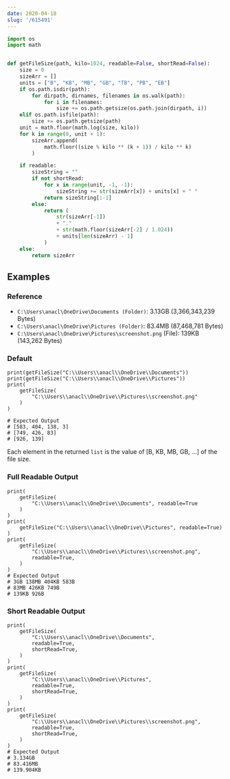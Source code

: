 ```yaml
---
date: 2020-04-18
slug: '/615491'
---
```


```python
import os
import math


def getFileSize(path, kilo=1024, readable=False, shortRead=False):
    size = 0
    sizeArr = []
    units = ["B", "KB", "MB", "GB", "TB", "PB", "EB"]
    if os.path.isdir(path):
        for dirpath, dirnames, filenames in os.walk(path):
            for i in filenames:
                size += os.path.getsize(os.path.join(dirpath, i))
    elif os.path.isfile(path):
        size += os.path.getsize(path)
    unit = math.floor(math.log(size, kilo))
    for k in range(0, unit + 1):
        sizeArr.append(
            math.floor((size % kilo ** (k + 1)) / kilo ** k)
        )

    if readable:
        sizeString = ""
        if not shortRead:
            for x in range(unit, -1, -1):
                sizeString += str(sizeArr[x]) + units[x] + " "
            return sizeString[:-1]
        else:
            return (
                str(sizeArr[-1])
                + "."
                + str(math.floor(sizeArr[-2] / 1.024))
                + units[len(sizeArr) - 1]
            )
    else:
        return sizeArr
```

## Examples

### Reference

- `C:\Users\anacl\OneDrive\Documents (Folder)`: 3.13GB (3,366,343,239 Bytes)
- `C:\Users\anacl\OneDrive\Pictures (Folder)`: 83.4MB (87,468,781 Bytes)
- `C:\Users\anacl\OneDrive\Pictures\screenshot.png` (File): 139KB (143,262 Bytes)

### Default

    print(getFileSize("C:\\Users\\anacl\\OneDrive\\Documents"))
    print(getFileSize("C:\\Users\\anacl\\OneDrive\\Pictures"))
    print(
        getFileSize(
            "C:\\Users\\anacl\\OneDrive\\Pictures\\screenshot.png"
        )
    )

    # Expected Output
    # [583, 404, 138, 3]
    # [749, 426, 83]
    # [926, 139]

Each element in the returned `list` is the value of [B, KB, MB, GB, ...] of the file size.

### Full Readable Output

    print(
        getFileSize(
            "C:\\Users\\anacl\\OneDrive\\Documents", readable=True
        )
    )
    print(
        getFileSize("C:\\Users\\anacl\\OneDrive\\Pictures", readable=True)
    )
    print(
        getFileSize(
            "C:\\Users\\anacl\\OneDrive\\Pictures\\screenshot.png",
            readable=True,
        )
    )
    # Expected Output
    # 3GB 138MB 404KB 583B
    # 83MB 426KB 749B
    # 139KB 926B

### Short Readable Output

    print(
        getFileSize(
            "C:\\Users\\anacl\\OneDrive\\Documents",
            readable=True,
            shortRead=True,
        )
    )
    print(
        getFileSize(
            "C:\\Users\\anacl\\OneDrive\\Pictures",
            readable=True,
            shortRead=True,
        )
    )
    print(
        getFileSize(
            "C:\\Users\\anacl\\OneDrive\\Pictures\\screenshot.png",
            readable=True,
            shortRead=True,
        )
    )
    # Expected Output
    # 3.134GB
    # 83.416MB
    # 139.904KB
